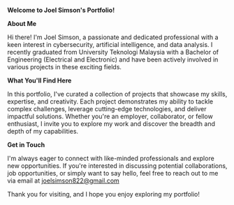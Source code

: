 **Welcome to Joel Simson's Portfolio!**









**About Me**

Hi there! I'm Joel Simson, a passionate and dedicated professional with a keen interest in cybersecurity, artificial intelligence, and data analysis. I recently graduated from University Teknologi Malaysia with a Bachelor of Engineering (Electrical and Electronic) and have been actively involved in various projects in these exciting fields.



**What You'll Find Here**

In this portfolio, I've curated a collection of projects that showcase my skills, expertise, and creativity. Each project demonstrates my ability to tackle complex challenges, leverage cutting-edge technologies, and deliver impactful solutions. Whether you're an employer, collaborator, or fellow enthusiast, I invite you to explore my work and discover the breadth and depth of my capabilities.

**Get in Touch**

I'm always eager to connect with like-minded professionals and explore new opportunities. If you're interested in discussing potential collaborations, job opportunities, or simply want to say hello, feel free to reach out to me via email at joelsimson822@gmail.com 

Thank you for visiting, and I hope you enjoy exploring my portfolio!

